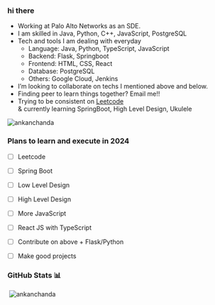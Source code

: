 ### hi there

- Working at Palo Alto Networks as an SDE.
- I am skilled in Java, Python, C++, JavaScript, PostgreSQL
- Tech and tools I am dealing with everyday
  -  Language: Java, Python, TypeScript, JavaScript
  -  Backend: Flask, Springboot
  -  Frontend: HTML, CSS, React
  -  Database: PostgreSQL
  -  Others: Google Cloud, Jenkins
-  I’m looking to collaborate on techs I mentioned above and below.
-  Finding peer to learn things together? Email me!!
- Trying to be consistent on [Leetcode](https://leetcode.com/ankan10/) <br>& currently learning SpringBoot, High Level Design, Ukulele

<p align="left"> <img src="https://komarev.com/ghpvc/?username=ankanchanda&label=Profile%20views&color=0e75b6&style=flat" alt="ankanchanda" /> </p>

### Plans to learn and execute in 2024
- [ ] Leetcode
- [ ] Spring Boot
- [ ] Low Level Design
- [ ] High Level Design
- [ ] More JavaScript
- [ ] React JS with TypeScript
- [ ] Contribute on above + Flask/Python
- [ ] Make good projects


### GitHub Stats 📊
<p>&nbsp;<img align="center" src="https://github-readme-stats.vercel.app/api?username=ankanchanda&show_icons=true&locale=en" alt="ankanchanda" /></p>
<!--
**ankanchanda/ankanchanda** is a ✨ _special_ ✨ repository because its `README.md` (this file) appears on your GitHub profile.

Here are some ideas to get you started:

- 🔭 I’m currently working on ...
- 🌱 I’m currently learning ...
- 👯 I’m looking to collaborate on ...
- 🤔 I’m looking for help with ...
- 💬 Ask me about ...
- 📫 How to reach me: ...
- 😄 Pronouns: ...
- ⚡ Fun fact: ...
-->
